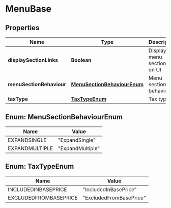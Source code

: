 
# MenuBase

## Properties
Name | Type | Description | Notes
------------ | ------------- | ------------- | -------------
**displaySectionLinks** | **Boolean** | Display menu section link on UI |  [optional]
**menuSectionBehaviour** | [**MenuSectionBehaviourEnum**](#MenuSectionBehaviourEnum) | Menu section behaviour |  [optional]
**taxType** | [**TaxTypeEnum**](#TaxTypeEnum) | Tax type |  [optional]


<a name="MenuSectionBehaviourEnum"></a>
## Enum: MenuSectionBehaviourEnum
Name | Value
---- | -----
EXPANDSINGLE | &quot;ExpandSingle&quot;
EXPANDMULTIPLE | &quot;ExpandMultiple&quot;


<a name="TaxTypeEnum"></a>
## Enum: TaxTypeEnum
Name | Value
---- | -----
INCLUDEDINBASEPRICE | &quot;IncludedInBasePrice&quot;
EXCLUDEDFROMBASEPRICE | &quot;ExcludedFromBasePrice&quot;



